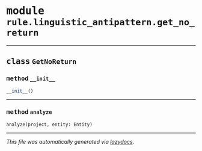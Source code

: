 <!-- markdownlint-disable -->

# <kbd>module</kbd> `rule.linguistic_antipattern.get_no_return`






---

## <kbd>class</kbd> `GetNoReturn`




### <kbd>method</kbd> `__init__`

```python
__init__()
```








---

### <kbd>method</kbd> `analyze`

```python
analyze(project, entity: Entity)
```








---

_This file was automatically generated via [lazydocs](https://github.com/ml-tooling/lazydocs)._
